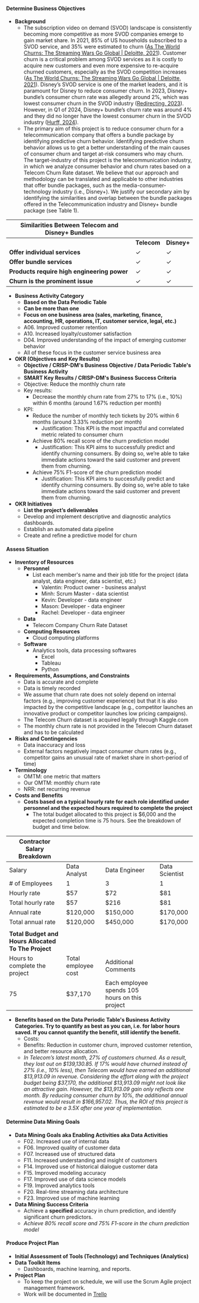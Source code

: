 #### **Determine Business Objectives**

-   **Background**
    -   The subscription video on demand (SVOD) landscape is consistently becoming more competitive as more SVOD companies emerge to gain market share. In 2021, 85% of US households subscribed to a SVOD service, and 35% were estimated to churn ([As The World Churns: The Streaming Wars Go Global \| Deloitte, 2021](https://www.deloitte.com/global/en/our-thinking/insights/industry/technology/technology-media-and-telecom-predictions/2022/streaming-video-churn-svod.html)). Customer churn is a critical problem among SVOD services as it is costly to acquire new customers and even more expensive to re-acquire churned customers, especially as the SVOD competition increases ([As The World Churns: The Streaming Wars Go Global \| Deloitte, 2021](https://www.deloitte.com/global/en/our-thinking/insights/industry/technology/technology-media-and-telecom-predictions/2022/streaming-video-churn-svod.html)). Disney’s SVOD service is one of the market leaders, and it is paramount for Disney to reduce consumer churn. In 2023, Disney+ bundle’s consumer churn rate was allegedly around 2%, which was lowest consumer churn in the SVOD industry ([Redirecting, 2023](https://www.indiewire.com/news/analysis/disney-bundle-cost-churn-rate-netflix-1234876494/)). However, in Q1 of 2024, Disney+ bundle’s churn rate was around 4% and they did no longer have the lowest consumer churn in the SVOD industry ([Hurff, 2024](https://churnkey.co/blog/churn-rates-for-streaming-services/)).
    -   The primary aim of this project is to reduce consumer churn for a telecommunication company that offers a bundle package by identifying predictive churn behavior. Identifying predictive churn behavior allows us to get a better understanding of the main causes of consumer churn and target at-risk consumers who may churn. The target-industry of this project is the telecommunication industry, in which we analyze consumer behavior and churn rates based on a Telecom Churn Rate dataset. We believe that our approach and methodology can be translated and applicable to other industries that offer bundle packages, such as the media-consumer-technology industry (i.e., Disney+). We justify our secondary aim by identifying the similarities and overlap between the bundle packages offered in the Telecommunication industry and Disney+ bundle package (see Table 1).

| **Similarities Between Telecom and Disney+ Bundles** |             |             |
|------------------------------------------------------|-------------|-------------|
|                                                      | **Telecom** | **Disney+** |
| **Offer individual services**                        | ✓           | ✓           |
| **Offer bundle services**                            | ✓           | ✓           |
| **Products require high engineering power**          | ✓           | ✓           |
| **Churn is the prominent issue**                     | ✓           | ✓           |

-   **Business Activity Category**
    -   **Based on the Data Periodic Table**
    -   **Can be more than one**
    -   **Focus on one business area (sales, marketing, finance, accounting, HR, operations, IT, customer service, legal, etc.)**
    -   A06. Improved customer retention
    -   A10. Increased loyalty/customer satisfaction
    -   D04. Improved understanding of the impact of emerging customer behavior
    -   All of these focus in the customer service business area
-   **OKR (Objectives and Key Results)**
    -   **Objective / CRISP-DM's Business Objective / Data Periodic Table's Business Activity**
    -   **SMART Key Results / CRISP-DM's Business Success Criteria**
    -   Objective: Reduce the monthly churn rate
    -   Key results:
        -   Decrease the monthly churn rate from 27% to 17% (i.e., 10%) within 6 months (around 1.67% reduction per month)
    -   KPI:
        -   Reduce the number of monthly tech tickets by 20% within 6 months (around 3.33% reduction per month)
            -   Justification: This KPI is the most impactful and correlated metric related to consumer churn
        -   Achieve 80% recall score of the churn prediction model
            -   Justification: This KPI aims to successfully predict and identify churning consumers. By doing so, we’re able to take immediate actions toward the said customer and prevent them from churning.
        -   Achieve 75% F1-score of the churn prediction model
            -   Justification: This KPI aims to successfully predict and identify churning consumers. By doing so, we’re able to take immediate actions toward the said customer and prevent them from churning.
-   **OKR Initiatives**
    -   **List the project’s deliverables**
    -   Develop and implement descriptive and diagnostic analytics dashboards.
    -   Establish an automated data pipeline
    -   Create and refine a predictive model for churn

#### **Assess Situation**

-   **Inventory of Resources**
    -   **Personnel**
        -   List each member's name and their job title for the project (data analyst, data engineer, data scientist, etc.)
            -   Valentin: Product owner - business analyst
            -   Minh: Scrum Master - data scientist
            -   Kevin: Developer - data engineer
            -   Mason: Developer - data engineer
            -   Rachel: Developer - data engineer
    -   **Data**
        -   Telecom Company Churn Rate Dataset
    -   **Computing Resources**
        -   Cloud computing platforms
    -   **Software**
        -   Analytics tools, data processing softwares
            -   Excel
            -   Tableau
            -   Python
-   **Requirements, Assumptions, and Constraints**
    -   Data is accurate and complete
    -   Data is timely recorded
    -   We assume that churn rate does not solely depend on internal factors (e.g., improving customer experience) but that it is also impacted by the competitive landscape (e.g., competitor launches an innovative product or competitor launches low pricing campaigns).
    -   The Telecom Churn dataset is acquired legally through Kaggle.com
    -   The monthly churn rate is not provided in the Telecom Churn dataset and has to be calculated
-   **Risks and Contingencies**
    -   Data inaccuracy and loss
    -   External factors negatively impact consumer churn rates (e.g., competitor gains an unusual rate of market share in short-period of time)
-   **Terminology**
    -   OMTM: one metric that matters
    -   Our OMTM: monthly churn rate
    -   NRR: net recurring revenue
-   **Costs and Benefits**
    -   **Costs based on a typical hourly rate for each role identified under personnel and the expected hours required to complete the project**
        -   The total budget allocated to this project is \$6,000 and the expected completion time is 75 hours. See the breakdown of budget and time below.

| **Contractor Salary Breakdown**                     |                     |                                                |                |
|-----------------------------------------------------|---------------------|------------------------------------------------|----------------|
| Salary                                              | Data Analyst        | Data Engineer                                  | Data Scientist |
| \# of Employees                                     | 1                   | 3                                              | 1              |
| Hourly rate                                         | \$57                | \$72                                           | \$81           |
| Total hourly rate                                   | \$57                | \$216                                          | \$81           |
| Annual rate                                         | \$120,000           | \$150,000                                      | \$170,000      |
| Total annual rate                                   | \$120,000           | \$450,000                                      | \$170,000      |
|                                                     |                     |                                                |                |
| **Total Budget and Hours Allocated To The Project** |                     |                                                |                |
| Hours to complete the project                       | Total employee cost | Additional Comments                            |                |
| 75                                                  | \$37,170            | Each employee spends 105 hours on this project |                |

-   **Benefits based on the Data Periodic Table's Business Activity Categories. Try to quantify as best as you can, i.e. for labor hours saved. If you cannot quantify the benefit, still identify the benefit.**
    -   Costs:
    -   Benefits: Reduction in customer churn, improved customer retention, and better resource allocation.
    -   *In Telecom’s latest month, 27% of customers churned. As a result, they lost out on \$139,130.85. If 17% would have churned instead of 27% (i.e., 10% less), then Telecom would have earned an additional \$13,913.09 in revenue. Considering the effort along with the project budget being \$37,170, the additional \$13,913.09 might not look like an attractive gain. However, the \$13,913.09 gain only reflects one month. By reducing consumer churn by 10%, the additional annual revenue would result in \$166,957.02. Thus, the ROI of this project is estimated to be a 3.5X after one year of implementation.*

#### **Determine Data Mining Goals**

-   **Data Mining Goals aka Enabling Activities aka Data Activities**
    -   F02. Increased use of internal data
    -   F06. Improved quality of customer data
    -   F07. Increased use of structured data
    -   F11. Increased understanding and insight of customers
    -   F14. Improved use of historical dialogue customer data
    -   F15. Improved modeling accuracy
    -   F17. Improved use of data science models
    -   F19. Improved analytics tools
    -   F20. Real-time streaming data architecture
    -   F23. Improved use of machine learning
-   **Data Mining Success Criteria**
    -   Achieve a **specified** accuracy in churn prediction, and identify significant churn predictors.
    -   *Achieve 80% recall score and 75% F1-score in the churn prediction model*

#### **Produce Project Plan**

-   **Initial Assessment of Tools (Technology) and Techniques (Analytics)**
-   **Data Toolkit Items**
    -   Dashboards, machine learning, and reports.
-   **Project Plan**
    -   To keep the project on schedule, we will use the Scrum Agile project management framework.
    -   Work will be documented in [Trello](https://trello.com/b/4zCHAuvB/bsan-6080-02-project-disconnected-unveiling-patterns-in-telecom-churn)
